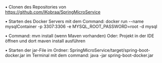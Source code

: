 •	Clonen des Repositories von https://github.com/IKobraa/SpringMicroService

•	Starten des Docker Servers mit dem Command:
docker run --name mysqlContainer -p 3307:3306 -e MYSQL_ROOT_PASSWORD=root -d mysql

•	Command: mvn install (wenn Maven vorhanden) 
Oder: Projekt in der IDE öffnen und dort maven install ausführen

•	Starten der jar-File im Ordner: SpringMicroService/target/spring-boot-docker.jar im Terminal mit dem command: java -jar spring-boot-docker.jar
